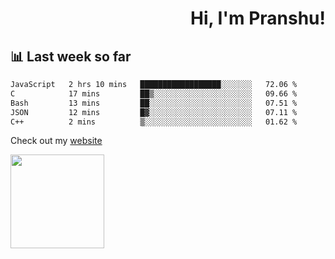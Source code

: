 <div align="right" >
   
   <H1>Hi, I'm Pranshu!</H1>

</div>

## 📊 Last week so far
<!--START_SECTION:waka-->

```txt
JavaScript   2 hrs 10 mins   ██████████████████░░░░░░░   72.06 %
C            17 mins         ██▒░░░░░░░░░░░░░░░░░░░░░░   09.66 %
Bash         13 mins         ██░░░░░░░░░░░░░░░░░░░░░░░   07.51 %
JSON         12 mins         █▓░░░░░░░░░░░░░░░░░░░░░░░   07.11 %
C++          2 mins          ▒░░░░░░░░░░░░░░░░░░░░░░░░   01.62 %
```

<!--END_SECTION:waka-->

Check out my [website](https://pranshu05.vercel.app)

<img align="left" width="150" src="https://user-images.githubusercontent.com/70943732/209951571-93b7afe5-f523-4683-b725-5d94b287e94e.png">

